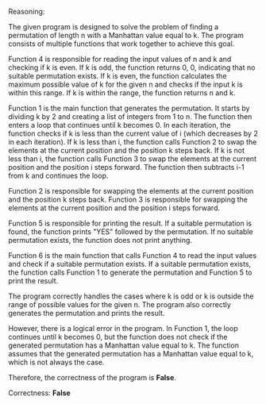 Reasoning:

The given program is designed to solve the problem of finding a permutation of length n with a Manhattan value equal to k. The program consists of multiple functions that work together to achieve this goal.

Function 4 is responsible for reading the input values of n and k and checking if k is even. If k is odd, the function returns 0, 0, indicating that no suitable permutation exists. If k is even, the function calculates the maximum possible value of k for the given n and checks if the input k is within this range. If k is within the range, the function returns n and k.

Function 1 is the main function that generates the permutation. It starts by dividing k by 2 and creating a list of integers from 1 to n. The function then enters a loop that continues until k becomes 0. In each iteration, the function checks if k is less than the current value of i (which decreases by 2 in each iteration). If k is less than i, the function calls Function 2 to swap the elements at the current position and the position k steps back. If k is not less than i, the function calls Function 3 to swap the elements at the current position and the position i steps forward. The function then subtracts i-1 from k and continues the loop.

Function 2 is responsible for swapping the elements at the current position and the position k steps back. Function 3 is responsible for swapping the elements at the current position and the position i steps forward.

Function 5 is responsible for printing the result. If a suitable permutation is found, the function prints "YES" followed by the permutation. If no suitable permutation exists, the function does not print anything.

Function 6 is the main function that calls Function 4 to read the input values and check if a suitable permutation exists. If a suitable permutation exists, the function calls Function 1 to generate the permutation and Function 5 to print the result.

The program correctly handles the cases where k is odd or k is outside the range of possible values for the given n. The program also correctly generates the permutation and prints the result.

However, there is a logical error in the program. In Function 1, the loop continues until k becomes 0, but the function does not check if the generated permutation has a Manhattan value equal to k. The function assumes that the generated permutation has a Manhattan value equal to k, which is not always the case.

Therefore, the correctness of the program is **False**.

Correctness: **False**